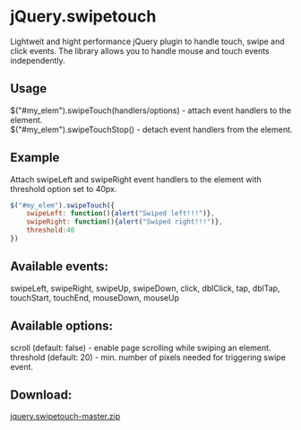 # jQuery.swipetouch

Lightweit and hight performance jQuery plugin to handle touch, swipe and click events.
The library allows you to handle mouse and touch events independently.

## Usage

$("#my_elem").swipeTouch(handlers/options) - attach event handlers to the element.  
$("#my_elem").swipeTouchStop() - detach event handlers from the element. 


## Example

Attach swipeLeft and swipeRight event handlers to the element with threshold option set to 40px.

```js
$("#my_elem").swipeTouch({
    swipeLeft: function(){alert("Swiped left!!!")},
    swipeRight: function(){alert("Swiped right!!!")},
    threshold:40
})
```

## Available events:

swipeLeft, swipeRight, swipeUp, swipeDown, click, dblClick, tap, dblTap, touchStart, touchEnd, mouseDown, mouseUp

## Available options:

scroll (default: false) - enable page scrolling while swiping an element.  
threshold (default: 20) - min. number of pixels needed for triggering swipe event.

## Download:

[jquery.swipetouch-master.zip](https://github.com/Grzegorzsa/jquery.swipetouch/archive/master.zip)
